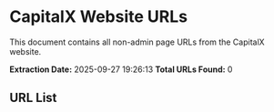 # CapitalX Website URLs

This document contains all non-admin page URLs from the CapitalX website.

**Extraction Date:** 2025-09-27 19:26:13
**Total URLs Found:** 0

## URL List

